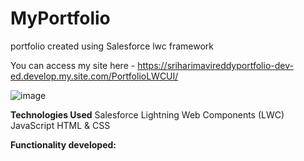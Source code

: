 # MyPortfolio
portfolio created using Salesforce lwc framework

You can access my site here - https://sriharimavireddyportfolio-dev-ed.develop.my.site.com/PortfolioLWCUI/

![image](https://github.com/user-attachments/assets/e639efcc-0792-4e35-8e3e-1facafe0672c)

**Technologies Used**
Salesforce Lightning Web Components (LWC)
JavaScript
HTML & CSS

**Functionality developed:**
